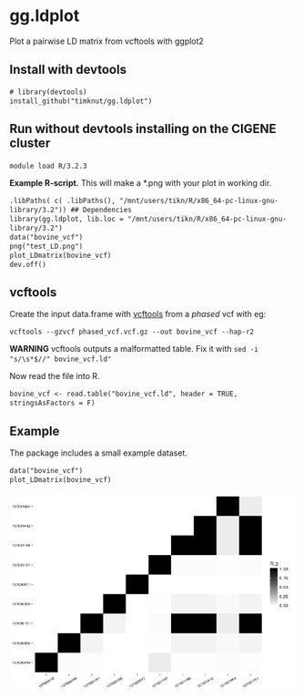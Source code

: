 # gg.ldplot
Plot a pairwise LD matrix from vcftools with ggplot2

## Install with devtools
```{R}
# library(devtools)
install_github("timknut/gg.ldplot")
```

## Run without devtools installing on the CIGENE cluster
`module load R/3.2.3`

**Example R-script.** This will make a *.png with your plot in working dir.
```{R}
.libPaths( c( .libPaths(), "/mnt/users/tikn/R/x86_64-pc-linux-gnu-library/3.2")) ## Dependencies
library(gg.ldplot, lib.loc = "/mnt/users/tikn/R/x86_64-pc-linux-gnu-library/3.2")
data("bovine_vcf")
png("test_LD.png")
plot_LDmatrix(bovine_vcf)
dev.off()
```

## vcftools
Create the input data.frame with [vcftools](https://vcftools.github.io/index.html) from a *phased* vcf with eg:

```{sh}
vcftools --gzvcf phased_vcf.vcf.gz --out bovine_vcf --hap-r2
```
**WARNING** vcftools outputs a malformatted table. Fix it with `sed -i "s/\s*$//" bovine_vcf.ld"`

Now read the file into R.
```{R}
bovine_vcf <- read.table("bovine_vcf.ld", header = TRUE, stringsAsFactors = F)
```

## Example
The package includes a small example dataset.

```{R}
data("bovine_vcf")
plot_LDmatrix(bovine_vcf)
```

![Example plot](/data/Rplot.png)

